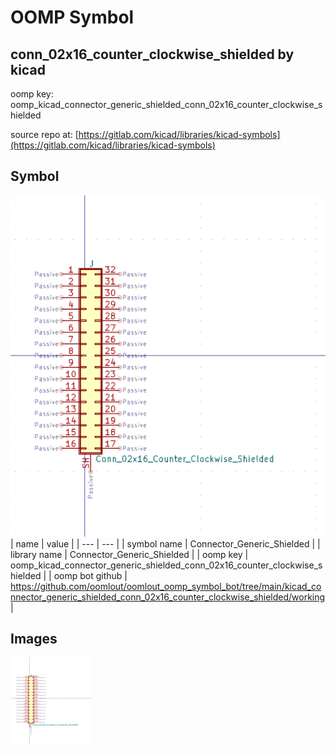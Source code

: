 # OOMP Symbol  
## conn_02x16_counter_clockwise_shielded  by kicad  
  
oomp key: oomp_kicad_connector_generic_shielded_conn_02x16_counter_clockwise_shielded  
  
source repo at: [https://gitlab.com/kicad/libraries/kicad-symbols](https://gitlab.com/kicad/libraries/kicad-symbols)  
## Symbol  
  
[![working.png](working_600.png)](working.png)  
| name | value | 
| --- | --- | 
| symbol name | Connector_Generic_Shielded | 
| library name | Connector_Generic_Shielded | 
| oomp key | oomp_kicad_connector_generic_shielded_conn_02x16_counter_clockwise_shielded | 
| oomp bot github | https://github.com/oomlout/oomlout_oomp_symbol_bot/tree/main/kicad_connector_generic_shielded_conn_02x16_counter_clockwise_shielded/working | 
## Images  
  
[![working.png](working_140.png)](working.png)  
